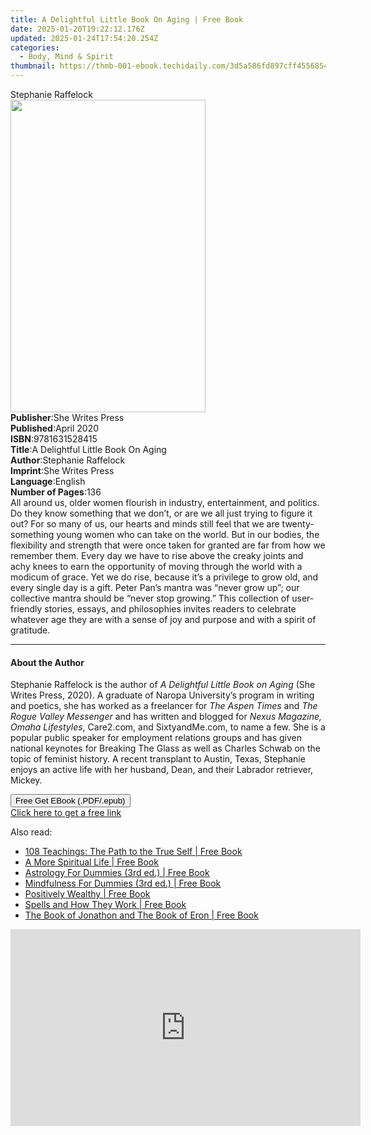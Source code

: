 ```yaml
---
title: A Delightful Little Book On Aging | Free Book
date: 2025-01-20T19:22:12.176Z
updated: 2025-01-24T17:54:20.254Z
categories:
  - Body, Mind & Spirit
thumbnail: https://thmb-001-ebook.techidaily.com/3d5a586fd897cff4556854114d03376b2ba712fd341583352ec1481d97a9e5e7.jpg
---
```

<main id="book-container">
  <div class="flex flex-col">
    <div class="book-brief flex-1 py-6 px-4 sm:p-6 md:py-10 md:px-8">
      <!-- brief-->
      <div class="book-brief-main">Stephanie Raffelock</div>
    </div>
    <div
      class="book-meta-info flex-1 grid gap-4 col-start-1 col-end-3 row-start-1 sm:mb-6 sm:grid-cols-4 lg:gap-6 lg:col-start-2 lg:row-end-6 lg:row-span-6 lg:mb-0"
    >
      <div
        class="book-meta-info-left place-content-center mt-4 p-4 text-sm leading-6 col-start-2 col-span-2 dark:text-slate-400"
      >
        <img
          class="w-full h-500 object-cover rounded-lg sm:h-255 sm:col-span-2 lg:col-span-full"
          src="https://img-001-ebook.techidaily.com/00479f2f0cc1da0486a49c8e544270a1b55e6d3072cda8a2deb290fbbde5c0e6.jpg"
          alt=""
          width="312"
          height="500"
        />
      </div>
      <div
        class="book-meta-info-right mt-2 col-start-1 row-start-2 col-span-3 self-center"
      >
        <!-- meta data  -->
        <div class="flex flex-col px-4 md:px-8">
          <div class="flex-1">
            <strong>Publisher</strong>:<span class="px-2"
              >She Writes Press</span
            >
          </div>
          <div class="flex-1">
            <strong>Published</strong>:<span class="px-2">April 2020</span>
          </div>
          <div class="flex-1">
            <strong>ISBN</strong>:<span class="px-2">9781631528415</span>
          </div>
          <div class="flex-1">
            <strong>Title</strong>:<span class="px-2"
              >A Delightful Little Book On Aging</span
            >
          </div>
          <div class="flex-1">
            <strong>Author</strong>:<span class="px-2"
              >Stephanie Raffelock</span
            >
          </div>
          <div class="flex-1">
            <strong>Imprint</strong>:<span class="px-2">She Writes Press</span>
          </div>
          <div class="flex-1">
            <strong>Language</strong>:<span class="px-2">English</span>
          </div>
          <div class="flex-1">
            <strong>Number of Pages</strong>:<span class="px-2">136</span>
          </div>
        </div>
      </div>
    </div>
    <div class="book-description flex-1 py-6 px-4 sm:p-6 md:py-10 md:px-8">
      <div class="book-description-main">
        <div accordion-content="" id="description">
          All around us, older women flourish in industry, entertainment, and
          politics. Do they know something that we don’t, or are we all just
          trying to figure it out? For so many of us, our hearts and minds still
          feel that we are twenty-something young women who can take on the
          world. But in our bodies, the flexibility and strength that were once
          taken for granted are far from how we remember them. Every day we have
          to rise above the creaky joints and achy knees to earn the opportunity
          of moving through the world with a modicum of grace. Yet we do rise,
          because it’s a privilege to grow old, and every single day is a gift.
          Peter Pan’s mantra was “never grow up”; our collective mantra should
          be “never stop growing.” This collection of user-friendly stories,
          essays, and philosophies invites readers to celebrate whatever age
          they are with a sense of joy and purpose and with a spirit of
          gratitude.
        </div>
      </div>
    </div>
    <div class="book-excerpts flex-1 py-6 px-4 sm:p-6 md:py-10 md:px-8">
      <!-- excerpts-->
      <div class="book-excerpts-main">
        <hr />
        <h4 class="placeholder placeholder-heading">
          <span>About the Author</span>
        </h4>
        <p>
          Stephanie Raffelock is the author of
          <i>A Delightful Little Book on Aging</i> (She Writes Press, 2020). A
          graduate of Naropa University’s program in writing and poetics, she
          has worked as a freelancer for <i>The Aspen Times</i> and
          <i>The Rogue Valley Messenger</i> and has written and blogged for
          <i>Nexus Magazine, Omaha Lifestyles</i>, Care2.com, and
          SixtyandMe.com, to name a few. She is a popular public speaker for
          employment relations groups and has given national keynotes for
          Breaking The Glass as well as Charles Schwab on the topic of feminist
          history. A recent transplant to Austin, Texas, Stephanie enjoys an
          active life with her husband, Dean, and their Labrador retriever,
          Mickey.
        </p>
      </div>
    </div>
    <div
      class="book-about-author flex-1 py-6 px-4 sm:p-6 md:py-10 md:px-8"
    ></div>
    <div class="book-free-get flex-1 py-6 px-4 sm:p-6 md:py-10 md:px-8">
      <button
        id="btn-free-get"
        class="bg-blue-500 hover:bg-blue-700 text-white font-bold py-2 px-4 rounded"
      >
        Free Get EBook (.PDF/.epub)
      </button>
      <div id="countdown-display" class="px-2 text-lg mt-2"></div>
      <a
        id="free-link"
        class="hidden bg-blue-500 hover:bg-blue-700 text-white font-bold py-2 px-4 rounded"
        href="https://www.ebooks.com/en-us/book/211426497/a-delightful-little-book-on-aging/stephanie-raffelock/"
        target="_blank"
        >Click here to get a free link</a
      >
    </div>
    <script>
      let countdownTime = 0;
      let countdownInterval = null;
      document
        .getElementById('btn-free-get')
        .addEventListener('click', startCountdown);
      function startCountdown() {
        countdownTime = new Date().getTime() + 60000 * 3;
        countdownInterval = setInterval(updateCountdown, 1000);
        document.getElementById('btn-free-get').disabled = true;
        document
          .getElementById('btn-free-get')
          .classList.add('bg-gray-500', 'cursor-not-allowed');
      }
      function updateCountdown() {
        let currentTime = new Date().getTime();
        let timeLeft = countdownTime - currentTime;
        let secondsLeft = Math.floor(timeLeft / 1000);
        document.getElementById('countdown-display').innerHTML =
          `Remaining time: ${secondsLeft} seconds.`;
        if (secondsLeft <= 0) {
          clearInterval(countdownInterval);
          document.getElementById('btn-free-get').classList.add('hidden');
          document.getElementById('free-link').classList.remove('hidden');
          document.getElementById('countdown-display').innerHTML = '';
        }
      }
    </script>
  </div>
</main>

<ins class="adsbygoogle"
      style="display:block"
      data-ad-client="ca-pub-7571918770474297"
      data-ad-slot="8358498916"
      data-ad-format="auto"
      data-full-width-responsive="true"></ins>
    

<span class="atpl-alsoreadstyle">Also read:</span>
<div><ul>
<li><a href="https://novels-ebooks.techidaily.com/209921183-9781581771824-108-teachings-the-path-to-the-true-self/"><u>108 Teachings: The Path to the True Self | Free Book</u></a></li>
<li><a href="https://novels-ebooks.techidaily.com/209921411-9781633484115-a-more-spiritual-life/"><u>A More Spiritual Life | Free Book</u></a></li>
<li><a href="https://novels-ebooks.techidaily.com/209921773-9781119594154-astrology-for-dummies-3rd-ed/"><u>Astrology For Dummies (3rd ed.) | Free Book</u></a></li>
<li><a href="https://novels-ebooks.techidaily.com/209921216-9781119641605-mindfulness-for-dummies-3rd-ed/"><u>Mindfulness For Dummies (3rd ed.) | Free Book</u></a></li>
<li><a href="https://novels-ebooks.techidaily.com/209923661-9781786784414-positively-wealthy/"><u>Positively Wealthy | Free Book</u></a></li>
<li><a href="https://novels-ebooks.techidaily.com/209921126-9781446358184-spells-and-how-they-work/"><u>Spells and How They Work | Free Book</u></a></li>
<li><a href="https://novels-ebooks.techidaily.com/209922097-9781925952681-the-book-of-jonathon-and-the-book-of-eron/"><u>The Book of Jonathon and The Book of Eron | Free Book</u></a></li>
</ul></div>

<!-- affiliate ads begin -->
<iframe width="560" height="315" src="https://www.youtube.com/embed/2Iv3DjT2Fyw?si=pR_z8ZDDVGF2MvKJ" title="YouTube video player" frameborder="0" allow="accelerometer; autoplay; clipboard-write; encrypted-media; gyroscope; picture-in-picture; web-share" referrerpolicy="strict-origin-when-cross-origin" allowfullscreen></iframe>
<!-- affiliate ads end -->

